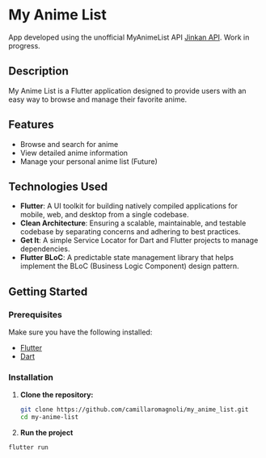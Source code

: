 # My Anime List

App developed using the unofficial MyAnimeList API [Jinkan API](https://jikan.moe/). Work in progress.

## Description

My Anime List is a Flutter application designed to provide users with an easy way to browse and manage their favorite anime.

## Features

- Browse and search for anime
- View detailed anime information
- Manage your personal anime list (Future)

## Technologies Used

- **Flutter**: A UI toolkit for building natively compiled applications for mobile, web, and desktop from a single codebase.
- **Clean Architecture**: Ensuring a scalable, maintainable, and testable codebase by separating concerns and adhering to best practices.
- **Get It**: A simple Service Locator for Dart and Flutter projects to manage dependencies.
- **Flutter BLoC**: A predictable state management library that helps implement the BLoC (Business Logic Component) design pattern.

## Getting Started

### Prerequisites

Make sure you have the following installed:

- [Flutter](https://flutter.dev/docs/get-started/install)
- [Dart](https://dart.dev/get-dart)

### Installation

1. **Clone the repository:**

   ```bash
   git clone https://github.com/camillaromagnoli/my_anime_list.git
   cd my-anime-list
2. **Run the project**
  ```bash
  flutter run
